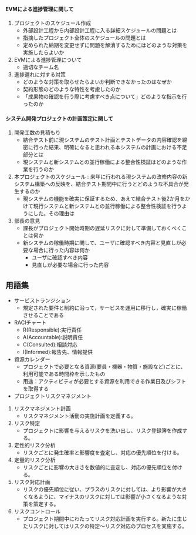 #### EVMによる進捗管理に関して
1. プロジェクトのスケジュール作成
	* 外部設計工程から内部設計工程に入る詳細スケジュールの問題とは
	* 指摘したプロジェクト全体のスケジュールの問題とは
	* 定められた納期を変更せずに問題を解消するためにはどのような対策を実施したらよいか
2. EVMによる進捗管理について
	* 適切なチーム名
3. 進捗遅れに対する対策
	* どのような対策を取らせたらよいか判断できなかったのはなぜか
	* 契約形態のどのような特性を考慮したのか
	* 「成果物の確認を行う際に考慮すべき点について」どのような指示を行ったのか

#### システム開発プロジェクトの計画策定に関して
1. 開発工数の見積もり
	* 結合テスト前に現システムのテスト計画とテストデータの内容確認を綿密に行った結果、明確になると思われる本システムの計画における不足部分とは
	* 現システムと新システムとの並行稼働による整合性検証はどのような作業を行うのか
2. 本プロジェクトのスケジュール
	: 来年に行われる現システムの改修内容の新システム構築への反映を、結合テスト期間中に行うとどのような不具合が発生するのか
	* 現システムの機能を確実に保証するため、あえて結合テスト後2か月をかけて現行システムと新システムとの並行稼働による整合性検証を行うようにした。その理由は
3. 部長の意見
	* 課長がプロジェクト開始時期の遅延リスクに対して準備しておくべくことは何か
	* 新システムの稼働時期に関して、ユーザに確認すべき内容と見直しが必要な場合に行った内容は何か
		- ユーザに確認すべき内容
        - 見直しが必要な場合に行った内容

## 用語集
* サービストランジション
    - 規定された要件と制約に沿って，サービスを運用に移行し，確実に稼働させることである
* RACIチャート
    - R(Responsible):実行責任
    - A(Accountable):説明責任
    - C(Consulted):相談対応
    - I(Informed):報告先、情報提供
* 資源カレンダー
    - プロジェクトで必要となる資源(要員・機器・物質・施設など)ごとに、利用可能である時間枠を示したもの
    - 用途：アクティビティが必要とする資源を利用できる作業日及びシフトを取得する
* プロジェクトリスクマネジメント
1. リスクマネジメント計画
    - リスクマネジメント活動の実施計画を定義する。
2. リスク特定
    - プロジェクトに影響を与えるリスクを洗い出し、リスク登録簿を作成する。
3. 定性的リスク分析
    - リスクごとに発生確率と影響度を査定し、対応の優先順位を付ける。
4. 定量的リスク分析
    - リスクごとに影響の大きさを数値的に査定し、対応の優先順位を付ける。
5. リスク対応計画
    - リスクの優先順位に従い、プラスのリスクに対しては、より影響が大きくなるように、マイナスのリスクに対しては影響が小さくなるような対策を策定する。
6. リスクコントロール
    - プロジェクト期間中にわたってリスク対応計画を実行する。新たに生じたリスクに対してはリスクの特定～リスク対応のプロセスを実施する。
